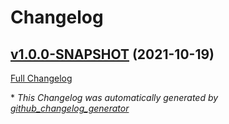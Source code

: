 # Changelog

## [v1.0.0-SNAPSHOT](https://github.com/NASA-PDS/big-data-harvest-server/tree/v1.0.0-SNAPSHOT) (2021-10-19)

[Full Changelog](https://github.com/NASA-PDS/big-data-harvest-server/compare/abd845ff6ccdddc2730f4f0b10667e0c58cb7561...v1.0.0-SNAPSHOT)



\* *This Changelog was automatically generated by [github_changelog_generator](https://github.com/github-changelog-generator/github-changelog-generator)*
